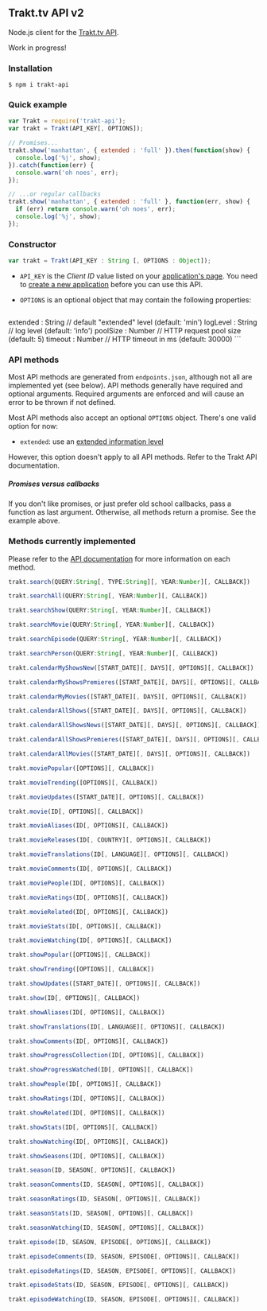 ## Trakt.tv API v2

Node.js client for the [Trakt.tv API](http://docs.trakt.apiary.io/).

Work in progress!

### Installation

```
$ npm i trakt-api
```

### Quick example

```javascript
var Trakt = require('trakt-api');
var trakt = Trakt(API_KEY[, OPTIONS]);

// Promises...
trakt.show('manhattan', { extended : 'full' }).then(function(show) {
  console.log('%j', show);
}).catch(function(err) {
  console.warn('oh noes', err);
});

// ...or regular callbacks
trakt.show('manhattan', { extended : 'full' }, function(err, show) {
  if (err) return console.warn('oh noes', err);
  console.log('%j', show);
});
```

### Constructor

```javascript
var trakt = Trakt(API_KEY : String [, OPTIONS : Object]);
```

* `API_KEY` is the _Client ID_ value listed on your [application's page](https://trakt.tv/oauth/applications). You need to [create a new application](https://trakt.tv/oauth/applications/new) before you can use this API.
* `OPTIONS` is an optional object that may contain the following properties:

    ```
extended : String   // default "extended" level (default: 'min')
logLevel : String   // log level                (default: 'info')
poolSize : Number   // HTTP request pool size   (default: 5)
timeout  : Number   // HTTP timeout in ms       (default: 30000)
    ```

### API methods

Most API methods are generated from `endpoints.json`, although not all are implemented yet (see below). API methods generally have required and optional arguments. Required arguments are enforced and will cause an error to be thrown if not defined.

Most API methods also accept an optional `OPTIONS` object. There's one valid option for now:

* `extended`: use an [extended information level](http://docs.trakt.apiary.io/#introduction/extended-info)

However, this option doesn't apply to all API methods. Refer to the Trakt API documentation.

##### Promises versus callbacks

If you don't like promises, or just prefer old school callbacks, pass a function as last argument. Otherwise, all methods return a promise. See the example above.

### Methods currently implemented

Please refer to the [API documentation](http://docs.trakt.apiary.io/) for more information on each method.

```javascript
trakt.search(QUERY:String[, TYPE:String][, YEAR:Number][, CALLBACK])

trakt.searchAll(QUERY:String[, YEAR:Number][, CALLBACK])

trakt.searchShow(QUERY:String[, YEAR:Number][, CALLBACK])

trakt.searchMovie(QUERY:String[, YEAR:Number][, CALLBACK])

trakt.searchEpisode(QUERY:String[, YEAR:Number][, CALLBACK])

trakt.searchPerson(QUERY:String[, YEAR:Number][, CALLBACK])

trakt.calendarMyShowsNew([START_DATE][, DAYS][, OPTIONS][, CALLBACK])

trakt.calendarMyShowsPremieres([START_DATE][, DAYS][, OPTIONS][, CALLBACK])

trakt.calendarMyMovies([START_DATE][, DAYS][, OPTIONS][, CALLBACK])

trakt.calendarAllShows([START_DATE][, DAYS][, OPTIONS][, CALLBACK])

trakt.calendarAllShowsNews([START_DATE][, DAYS][, OPTIONS][, CALLBACK])

trakt.calendarAllShowsPremieres([START_DATE][, DAYS][, OPTIONS][, CALLBACK])

trakt.calendarAllMovies([START_DATE][, DAYS][, OPTIONS][, CALLBACK])

trakt.moviePopular([OPTIONS][, CALLBACK])

trakt.movieTrending([OPTIONS][, CALLBACK])

trakt.movieUpdates([START_DATE][, OPTIONS][, CALLBACK])

trakt.movie(ID[, OPTIONS][, CALLBACK])

trakt.movieAliases(ID[, OPTIONS][, CALLBACK])

trakt.movieReleases(ID[, COUNTRY][, OPTIONS][, CALLBACK])

trakt.movieTranslations(ID[, LANGUAGE][, OPTIONS][, CALLBACK])

trakt.movieComments(ID[, OPTIONS][, CALLBACK])

trakt.moviePeople(ID[, OPTIONS][, CALLBACK])

trakt.movieRatings(ID[, OPTIONS][, CALLBACK])

trakt.movieRelated(ID[, OPTIONS][, CALLBACK])

trakt.movieStats(ID[, OPTIONS][, CALLBACK])

trakt.movieWatching(ID[, OPTIONS][, CALLBACK])

trakt.showPopular([OPTIONS][, CALLBACK])

trakt.showTrending([OPTIONS][, CALLBACK])

trakt.showUpdates([START_DATE][, OPTIONS][, CALLBACK])

trakt.show(ID[, OPTIONS][, CALLBACK])

trakt.showAliases(ID[, OPTIONS][, CALLBACK])

trakt.showTranslations(ID[, LANGUAGE][, OPTIONS][, CALLBACK])

trakt.showComments(ID[, OPTIONS][, CALLBACK])

trakt.showProgressCollection(ID[, OPTIONS][, CALLBACK])

trakt.showProgressWatched(ID[, OPTIONS][, CALLBACK])

trakt.showPeople(ID[, OPTIONS][, CALLBACK])

trakt.showRatings(ID[, OPTIONS][, CALLBACK])

trakt.showRelated(ID[, OPTIONS][, CALLBACK])

trakt.showStats(ID[, OPTIONS][, CALLBACK])

trakt.showWatching(ID[, OPTIONS][, CALLBACK])

trakt.showSeasons(ID[, OPTIONS][, CALLBACK])

trakt.season(ID, SEASON[, OPTIONS][, CALLBACK])

trakt.seasonComments(ID, SEASON[, OPTIONS][, CALLBACK])

trakt.seasonRatings(ID, SEASON[, OPTIONS][, CALLBACK])

trakt.seasonStats(ID, SEASON[, OPTIONS][, CALLBACK])

trakt.seasonWatching(ID, SEASON[, OPTIONS][, CALLBACK])

trakt.episode(ID, SEASON, EPISODE[, OPTIONS][, CALLBACK])

trakt.episodeComments(ID, SEASON, EPISODE[, OPTIONS][, CALLBACK])

trakt.episodeRatings(ID, SEASON, EPISODE[, OPTIONS][, CALLBACK])

trakt.episodeStats(ID, SEASON, EPISODE[, OPTIONS][, CALLBACK])

trakt.episodeWatching(ID, SEASON, EPISODE[, OPTIONS][, CALLBACK])

```
